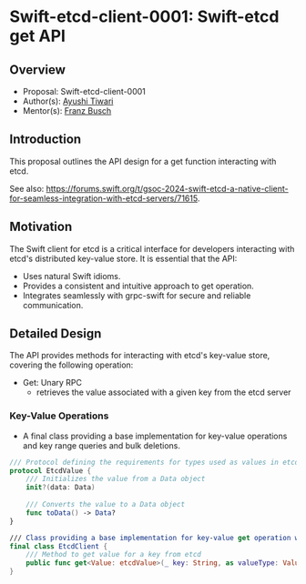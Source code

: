 # Swift-etcd-client-0001: Swift-etcd get API

## Overview

- Proposal: Swift-etcd-client-0001
- Author(s): [Ayushi Tiwari](https://github.com/ayushi2103)
- Mentor(s): [Franz Busch](https://github.com/FranzBusch)

## Introduction

This proposal outlines the API design for a get function interacting with etcd.

See also: https://forums.swift.org/t/gsoc-2024-swift-etcd-a-native-client-for-seamless-integration-with-etcd-servers/71615.

## Motivation

The Swift client for etcd is a critical interface for developers interacting with etcd's distributed key-value store. It is essential that the API:

- Uses natural Swift idioms.
- Provides a consistent and intuitive approach to get operation.
- Integrates seamlessly with grpc-swift for secure and reliable communication.

## Detailed Design

The API provides methods for interacting with etcd's key-value store, covering the following operation:

- Get: Unary RPC 
    - retrieves the value associated with a given key from the etcd server

### Key-Value Operations

- A final class providing a base implementation for key-value operations and key range queries and bulk deletions.

```swift
/// Protocol defining the requirements for types used as values in etcdClient
protocol EtcdValue {
    /// Initializes the value from a Data object
    init?(data: Data)
    
    /// Converts the value to a Data object
    func toData() -> Data?
}

/// Class providing a base implementation for key-value get operation with etcd
final class EtcdClient {
    /// Method to get value for a key from etcd
    public func get<Value: etcdValue>(_ key: String, as valueType: Value.Type = Value.self) async throws -> Value?  { }
}
```
